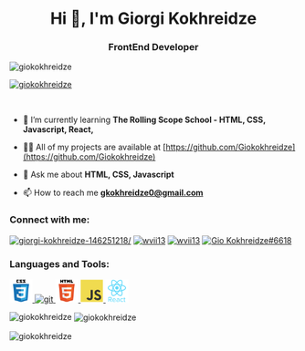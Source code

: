<h1 align="center">Hi 👋, I'm Giorgi Kokhreidze</h1>
<h3 align="center">FrontEnd Developer</h3>

<p align="left"> <img src="https://komarev.com/ghpvc/?username=giokokhreidze&label=Profile%20views&color=0e75b6&style=flat" alt="giokokhreidze" /> </p>

<p align="left"> <a href="https://github.com/ryo-ma/github-profile-trophy"><img src="https://github-profile-trophy.vercel.app/?username=giokokhreidze" alt="giokokhreidze" /></a> </p>

<p align="left"> <a href="https://twitter.com/" target="blank"><img src="https://img.shields.io/twitter/follow/?logo=twitter&style=for-the-badge" alt="" /></a> </p>

- 🌱 I’m currently learning **The Rolling Scope School - HTML, CSS, Javascript, React,**

- 👨‍💻 All of my projects are available at [https://github.com/Giokokhreidze](https://github.com/Giokokhreidze)

- 💬 Ask me about **HTML, CSS, Javascript**

- 📫 How to reach me **gkokhreidze0@gmail.com**

<h3 align="left">Connect with me:</h3>
<p align="left">
<a href="https://linkedin.com/in/giorgi-kokhreidze-146251218/" target="blank"><img align="center" src="https://raw.githubusercontent.com/rahuldkjain/github-profile-readme-generator/master/src/images/icons/Social/linked-in-alt.svg" alt="giorgi-kokhreidze-146251218/" height="30" width="40" /></a>
<a href="https://fb.com/wvii13" target="blank"><img align="center" src="https://raw.githubusercontent.com/rahuldkjain/github-profile-readme-generator/master/src/images/icons/Social/facebook.svg" alt="wvii13" height="30" width="40" /></a>
<a href="https://instagram.com/wvii13" target="blank"><img align="center" src="https://raw.githubusercontent.com/rahuldkjain/github-profile-readme-generator/master/src/images/icons/Social/instagram.svg" alt="wvii13" height="30" width="40" /></a>
<a href="https://discord.gg/Gio Kokhreidze#6618" target="blank"><img align="center" src="https://raw.githubusercontent.com/rahuldkjain/github-profile-readme-generator/master/src/images/icons/Social/discord.svg" alt="Gio Kokhreidze#6618" height="30" width="40" /></a>
</p>

<h3 align="left">Languages and Tools:</h3>
<p align="left"> <a href="https://www.w3schools.com/css/" target="_blank"> <img src="https://raw.githubusercontent.com/devicons/devicon/master/icons/css3/css3-original-wordmark.svg" alt="css3" width="40" height="40"/> </a> <a href="https://git-scm.com/" target="_blank"> <img src="https://www.vectorlogo.zone/logos/git-scm/git-scm-icon.svg" alt="git" width="40" height="40"/> </a> <a href="https://www.w3.org/html/" target="_blank"> <img src="https://raw.githubusercontent.com/devicons/devicon/master/icons/html5/html5-original-wordmark.svg" alt="html5" width="40" height="40"/> </a> <a href="https://developer.mozilla.org/en-US/docs/Web/JavaScript" target="_blank"> <img src="https://raw.githubusercontent.com/devicons/devicon/master/icons/javascript/javascript-original.svg" alt="javascript" width="40" height="40"/> </a> <a href="https://reactjs.org/" target="_blank"> <img src="https://raw.githubusercontent.com/devicons/devicon/master/icons/react/react-original-wordmark.svg" alt="react" width="40" height="40"/> </a> </p>

<p><img align="left" src="https://github-readme-stats.vercel.app/api/top-langs?username=giokokhreidze&show_icons=true&title_color=0097f5&text_color=0097f5&locale=en&layout=compact" alt="giokokhreidze" /></p>

<p>&nbsp;<img align="center" src="https://github-readme-stats.vercel.app/api?username=giokokhreidze&show_icons=true&locale=en" alt="giokokhreidze" /></p>

<p><img align="center" src="https://github-readme-streak-stats.herokuapp.com/?user=giokokhreidze&" alt="giokokhreidze" /></p>


